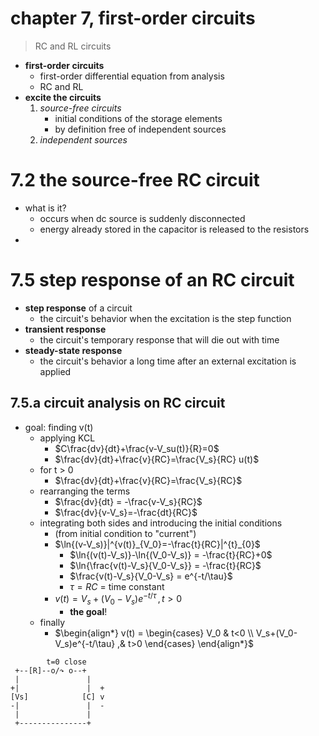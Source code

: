 # chapter 7, first-order circuits

> RC and RL circuits

- **first-order circuits**
  - first-order differential equation from analysis
  - RC and RL
- **excite the circuits**
  1. *source-free circuits*
     - initial conditions of the storage elements
     - by definition free of independent sources
  2. *independent sources*

# 7.2 the source-free RC circuit

- what is it?
  - occurs when dc source is suddenly disconnected
  - energy already stored in the capacitor is released to the resistors
- 
# 7.5 step response of an RC circuit

- **step response** of a circuit
  - the circuit's behavior when the excitation is the step function
- **transient response**
  - the circuit's temporary response that will die out with time
- **steady-state response**
  - the circuit's behavior a long time after an external excitation is applied

## 7.5.a circuit analysis on RC circuit

- goal: finding v(t)
  - applying KCL
    - $C\frac{dv}{dt}+\frac{v-V_su(t)}{R}=0$
    - $\frac{dv}{dt}+\frac{v}{RC}=\frac{V_s}{RC} u(t)$
  - for t > 0
    - $\frac{dv}{dt}+\frac{v}{RC}=\frac{V_s}{RC}$
  - rearranging the terms
    - $\frac{dv}{dt} = -\frac{v-V_s}{RC}$
    - $\frac{dv}{v-V_s}=-\frac{dt}{RC}$
  - integrating both sides and introducing the initial conditions
    - (from initial condition to "current")
    - $\ln{(v-V_s)}|^{v(t)}_{V_0}=-\frac{t}{RC}|^{t}_{0}$
      - $\ln{(v(t)-V_s)}-\ln{(V_0-V_s)} = -\frac{t}{RC}+0$
      - $\ln{\frac{v(t)-V_s}{V_0-V_s}} = -\frac{t}{RC}$
      - $\frac{v(t)-V_s}{V_0-V_s} = e^{-t/\tau}$
      - $\tau=RC$ = time constant
    - $v(t) = V_s+(V_0-V_s)e^{-t/\tau}\,,t>0$
      - **the goal**!
  - finally
    - $\begin{align*} v(t) = \begin{cases} V_0 & t<0 \\ V_s+(V_0-V_s)e^{-t/\tau} ,& t>0 \end{cases} \end{align*}$



```
        t=0 close
 +--[R]--o/↷ o--+
 |               |
+|               |  +
[Vs]            [C] v
-|               |  -
 |               |
 +---------------+
```